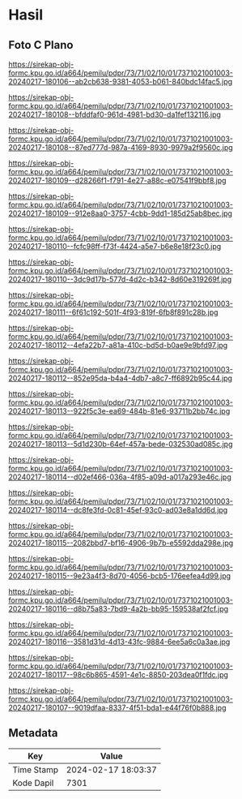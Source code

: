 # Hasil

## Foto C Plano

https://sirekap-obj-formc.kpu.go.id/a664/pemilu/pdpr/73/71/02/10/01/7371021001003-20240217-180106--ab2cb638-9381-4053-b061-840bdc14fac5.jpg

https://sirekap-obj-formc.kpu.go.id/a664/pemilu/pdpr/73/71/02/10/01/7371021001003-20240217-180108--bfddfaf0-961d-4981-bd30-da1fef132116.jpg

https://sirekap-obj-formc.kpu.go.id/a664/pemilu/pdpr/73/71/02/10/01/7371021001003-20240217-180108--87ed777d-987a-4169-8930-9979a2f9560c.jpg

https://sirekap-obj-formc.kpu.go.id/a664/pemilu/pdpr/73/71/02/10/01/7371021001003-20240217-180109--d28266f1-f791-4e27-a88c-e07541f9bbf8.jpg

https://sirekap-obj-formc.kpu.go.id/a664/pemilu/pdpr/73/71/02/10/01/7371021001003-20240217-180109--912e8aa0-3757-4cbb-9dd1-185d25ab8bec.jpg

https://sirekap-obj-formc.kpu.go.id/a664/pemilu/pdpr/73/71/02/10/01/7371021001003-20240217-180110--fcfc98ff-f73f-4424-a5e7-b6e8e18f23c0.jpg

https://sirekap-obj-formc.kpu.go.id/a664/pemilu/pdpr/73/71/02/10/01/7371021001003-20240217-180110--3dc9d17b-577d-4d2c-b342-8d60e319269f.jpg

https://sirekap-obj-formc.kpu.go.id/a664/pemilu/pdpr/73/71/02/10/01/7371021001003-20240217-180111--6f61c192-501f-4f93-819f-6fb8f891c28b.jpg

https://sirekap-obj-formc.kpu.go.id/a664/pemilu/pdpr/73/71/02/10/01/7371021001003-20240217-180112--4efa22b7-a81a-410c-bd5d-b0ae9e9bfd97.jpg

https://sirekap-obj-formc.kpu.go.id/a664/pemilu/pdpr/73/71/02/10/01/7371021001003-20240217-180112--852e95da-b4a4-4db7-a8c7-ff6892b95c44.jpg

https://sirekap-obj-formc.kpu.go.id/a664/pemilu/pdpr/73/71/02/10/01/7371021001003-20240217-180113--922f5c3e-ea69-484b-81e6-93711b2bb74c.jpg

https://sirekap-obj-formc.kpu.go.id/a664/pemilu/pdpr/73/71/02/10/01/7371021001003-20240217-180113--5d1d230b-64ef-457a-bede-032530ad085c.jpg

https://sirekap-obj-formc.kpu.go.id/a664/pemilu/pdpr/73/71/02/10/01/7371021001003-20240217-180114--d02ef466-036a-4f85-a09d-a017a293e46c.jpg

https://sirekap-obj-formc.kpu.go.id/a664/pemilu/pdpr/73/71/02/10/01/7371021001003-20240217-180114--dc8fe3fd-0c81-45ef-93c0-ad03e8a1dd6d.jpg

https://sirekap-obj-formc.kpu.go.id/a664/pemilu/pdpr/73/71/02/10/01/7371021001003-20240217-180115--2082bbd7-bf16-4906-9b7b-e5592dda298e.jpg

https://sirekap-obj-formc.kpu.go.id/a664/pemilu/pdpr/73/71/02/10/01/7371021001003-20240217-180115--9e23a4f3-8d70-4056-bcb5-176eefea4d99.jpg

https://sirekap-obj-formc.kpu.go.id/a664/pemilu/pdpr/73/71/02/10/01/7371021001003-20240217-180116--d8b75a83-7bd9-4a2b-bb95-159538af2fcf.jpg

https://sirekap-obj-formc.kpu.go.id/a664/pemilu/pdpr/73/71/02/10/01/7371021001003-20240217-180116--3581d31d-4d13-43fc-9884-6ee5a6c0a3ae.jpg

https://sirekap-obj-formc.kpu.go.id/a664/pemilu/pdpr/73/71/02/10/01/7371021001003-20240217-180117--98c6b865-4591-4e1c-8850-203dea0f1fdc.jpg

https://sirekap-obj-formc.kpu.go.id/a664/pemilu/pdpr/73/71/02/10/01/7371021001003-20240217-180107--9019dfaa-8337-4f51-bda1-e44f76f0b888.jpg


## Metadata

| Key        | Value               |
| ---------- | ------------------- |
| Time Stamp | 2024-02-17 18:03:37 |
| Kode Dapil | 7301                |




